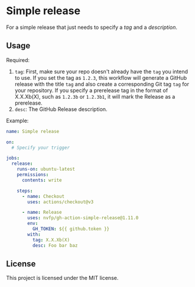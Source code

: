 # Simple release

For a simple release that just needs to specify a *tag* and a *description*.


## Usage

Required:

1. `tag`: First, make sure your repo doesn't already have the `tag` you intend to use. If you set the tag as `1.2.3`, this workflow will generate a GitHub release with the title `tag` and also create a corresponding Git tag `tag` for your repository. If you specify a prerelease tag in the format of X.X.Xb(X), such as `1.2.3b` or `1.2.3b1`, it will mark the Release as a prerelease.
2. `desc`: The GitHub Release description.

Example:

```yml
name: Simple release

on:
  # Specify your trigger

jobs:
  release:
    runs-on: ubuntu-latest
    permissions:
      contents: write

    steps:
      - name: Checkout
        uses: actions/checkout@v3

      - name: Release
        uses: nvfp/gh-action-simple-release@1.11.0
        env:
          GH_TOKEN: ${{ github.token }}
        with:
          tag: X.X.Xb(X)
          desc: Foo bar baz
```


## License

This project is licensed under the MIT license.
